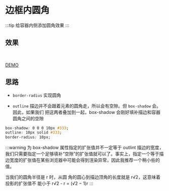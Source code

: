 # 边框内圆角

:::tip
给容器内侧添加圆角效果
:::

## 效果

<br>
<bdg-5></bdg-5>

[DEMO](http://dabblet.com/gist/170fe436f290083cc24c)

## 思路

* `border-radius` 实现圆角

* `outline` 描边并不会跟着元素的圆角走，所以会有空隙。但 `box-shadow` 会。因此，如果我们 把这两者叠加到一起，box-shadow 会刚好填补描边和容器圆角之间的空隙

```css
box-shadow: 0 0 0 10px #333;
outline: 10px solid #333;
border-radius: 10px;
```

:::warning
为 box-shadow 属性指定的扩张值并不一定等于 outlint 描边的宽度，我们只需要指定一个足够填补“空隙”的扩张值就可以了。事实上，指定一个等于描边宽度的扩张值在某些浏览器中可能会得到渲染异常，因此我推荐一个稍小些的值。

当我们的圆角半径是 r 时，从圆 角的圆心到描边顶角的长度就是 r&radic;2，这意味着投影的扩张值不 能小于 r&radic;2 - r = (&radic;2 − 1)r 
:::

